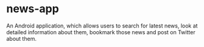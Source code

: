 # news-app
An Android application, which allows users to search for latest news, look at detailed information about them, bookmark those news and post on Twitter about them.
